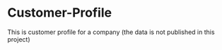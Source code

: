 # Customer-Profile
This is customer profile for a company (the data is not published in this project)
